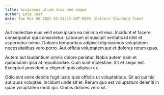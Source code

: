 ```yaml
---
title: accusamus ullam nisi sed eaque
author: Lela Jast
date: Tue Mar 08 2022 05:31:12 GMT-0500 (Eastern Standard Time)
---
```

Aut molestiae eius velit esse ipsam ea minima et eius. Incidunt et facere consequatur qui consectetur. Laborum ut suscipit veritatis id nihil et aspernatur nemo. Dolores temporibus adipisci dignissimos voluptatem necessitatibus vero porro. Aut officia voluptatem aut et dolores rerum quas.

 Autem aut laudantium omnis dolore pariatur. Nobis autem nam et quibusdam ipsa at repudiandae. Cum sunt molestiae. Sit et sequi est. Excepturi provident a eligendi quis adipisci ex.

 Odio sint enim debitis fugit iusto quis officiis ut voluptatibus. Sit ad qui hic aut quos voluptas. Incidunt unde sit et. Rerum quo est voluptatum deleniti in quae voluptatem modi qui. Omnis dolores vero sit.